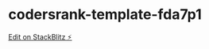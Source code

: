 # codersrank-template-fda7p1

[Edit on StackBlitz ⚡️](https://stackblitz.com/edit/codersrank-template-fda7p1)
